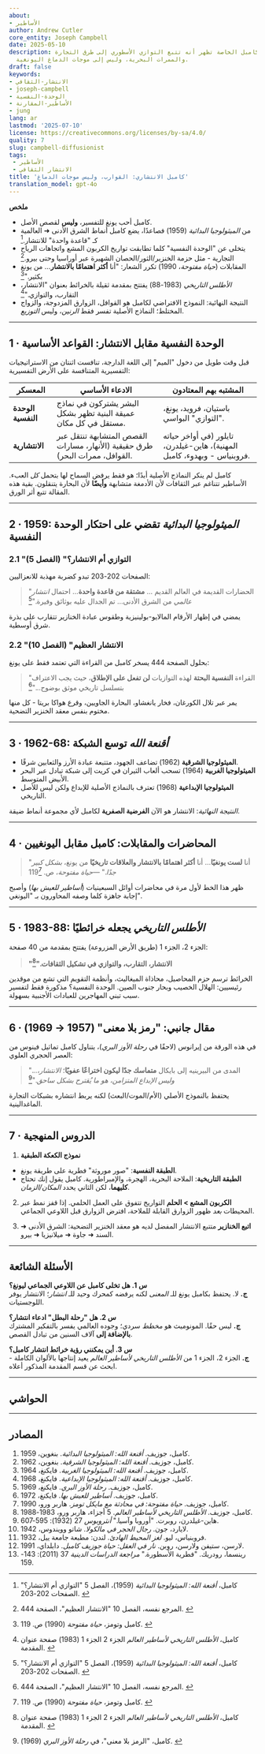 ```yaml
---
about:
- الأساطير
author: Andrew Cutler
core_entity: Joseph Campbell
date: 2025-05-10
description: كلمات جوزيف كامبل الخاصة تظهر أنه تتبع التوازي الأسطوري إلى طرق التجارة
  والممرات البحرية، وليس إلى موجات الدماغ اليونغية.
draft: false
keywords:
- الانتشار-الثقافي
- joseph-campbell
- الوحدة-النفسية
- الأساطير-المقارنة
- jung
lang: ar
lastmod: '2025-07-10'
license: https://creativecommons.org/licenses/by-sa/4.0/
quality: 7
slug: campbell-diffusionist
tags:
 - الأساطير
 - الانتشار الثقافي
title: 'كامبل الانتشاري: القوارب، وليس موجات الدماغ'
translation_model: gpt-4o
---
```


**ملخص**

- كامبل أحب يونغ للتفسير، **وليس** لقصص الأصل. 
- من *الميثولوجيا البدائية* (1959) فصاعدًا، يضع كامبل أنماط الشرق الأدنى ➜ العالمية كـ "قاعدة واحدة" للانتشار.[^1] 
- يتخلى عن "الوحدة النفسية" كلما تطابقت تواريخ الكربون المشع واتجاهات الرياح التجارية - مثل حزمة الخنزير/الثور/الحصان الشهيرة عبر أوراسيا وحتى بيرو.[^2] 
- المقابلات (*حياة مفتوحة*، 1990) تكرر الشعار: "أنا **أكثر اهتمامًا بالانتشار**... من يونغ بكثير."[^3] 
- *الأطلس التاريخي* (1983-88) يفتتح بمقدمة ثقيلة بالخرائط بعنوان "الانتشار، التقارب، والتوازي."[^4] 
- النتيجة النهائية: النموذج الافتراضي لكامبل هو القوافل، الزوارق المزدوجة، والزواج المختلط؛ النماذج الأصلية تفسر فقط *الرنين*، وليس *التوزيع*.

---

## 1 · الوحدة النفسية مقابل الانتشار: القواعد الأساسية

قبل وقت طويل من دخول "الميم" إلى اللغة الدارجة، تنافست اثنتان من الاستراتيجيات التفسيرية المتنافسة على الأرض التفسيرية:

| المعسكر | الادعاء الأساسي | المشتبه بهم المعتادون |
|---------|-----------------|-----------------------|
| **الوحدة النفسية** | البشر يشتركون في نماذج عميقة البنية تظهر بشكل مستقل في كل مكان. | باستيان، فرويد، يونغ، "التوازي" البواسي. |
| **الانتشارية** | القصص المتشابهة تنتقل عبر طرق حقيقية (الأنهار، مسارات القوافل، ممرات البحر). | تايلور (في أواخر حياته المهنية)، هاين-غيلدرن، فروبنياس - وبهدوء، كامبل. |

كامبل لم ينكر النماذج الأصلية أبدًا؛ هو فقط يرفض السماح لها بتحمل *كل* العبء. الأساطير تتناغم عبر الثقافات لأن الأدمغة متشابهة **وأيضًا** لأن البحارة يتنقلون. بقية هذه المقالة تتبع أثر الورق.

---

## 2 · 1959: *الميثولوجيا البدائية* تقضي على احتكار الوحدة النفسية

### 2.1 "التوازي أم الانتشار؟" (الفصل 5)

الصفحات 202-203 تبدو كضربة مهذبة للانعزاليين:

> "الحضارات القديمة في العالم القديم ... **مشتقة من قاعدة واحدة**... احتمال *انتشار عالمي* من الشرق الأدنى... تم الجدال عليه بوثائق وفيرة."[^1]

يمضي في إظهار الأرقام المالايو-بولينيزية وطقوس عبادة الخنازير تتقارب على بذرة شرق أوسطية.

### 2.2 "الانتشار العظيم" (الفصل 10)

بحلول الصفحة 444 يسخر كامبل من القراءة التي تعتمد فقط على يونغ:

> "القراءة **النفسية البحتة** لهذه التوازيات **لن تفعل على الإطلاق**، حيث يجب الاعتراف بتسلسل تاريخي موثق بوضوح..."[^2]

يمر عبر تلال الكورغان، فخار يانغشاو، البحارة الجاويين، وقرع هواكا بريتا - كل منها مختوم بنفس معقد الخنزير التضحية.

---

## 3 · 1962-68: *أقنعة الله* توسع الشبكة

- **الميثولوجيا الشرقية** (1962) تضاعف الجهود، متتبعة عبادة الأرز والثعابين شرقًا. 
- **الميثولوجيا الغربية** (1964) تسحب ألعاب الثيران في كريت إلى شبكة تبادل عبر البحر الأبيض المتوسط. 
- **الميثولوجيا الإبداعية** (1968) تعترف بالنماذج الأصلية للإبداع ولكن ليس للأصل التاريخي.

*النتيجة النهائية*: الانتشار هو الآن **الفرضية الصفرية** لكامبل لأي مجموعة أنماط ضيقة.

---

## 4 · المحاضرات والمقابلات: كامبل مقابل اليونغيين

> "أنا **لست يونغيًا**... أنا **أكثر اهتمامًا بالانتشار والعلاقات تاريخيًا** من يونغ، *بشكل كبير جدًا*." —*حياة مفتوحة*، ص. 119[^3]

ظهر هذا الخط لأول مرة في محاضرات أوائل السبعينيات (*أساطير للعيش بها*) وأصبح إجابة جاهزة كلما وصفه المحاورون بـ "اليونغي".

---

## 5 · 1983-88: *الأطلس التاريخي* يجعله خرائطيًا

الجزء 2، الجزء 1 (طريق الأرض المزروعة) يفتتح بمقدمة من 40 صفحة:

> **"الانتشار، التقارب، والتوازي في تشكيل الثقافات."**[^4]

الخرائط ترسم حزم المحاصيل، محاذاة الميغاليث، وأنظمة التقويم التي تشع من موقدين رئيسيين: الهلال الخصيب وبحار جنوب الصين. الوحدة النفسية؟ مذكورة فقط لتفسير سبب تبني المهاجرين للعبادات الأجنبية بسهولة.

---

## 6 · مقال جانبي: "رمز بلا معنى" (1957 → 1969)

في هذه الورقة من إيرانوس (لاحقًا في *رحلة الأوز البري*)، يتناول كامبل تماثيل فينوس من العصر الحجري العلوي:

> "...المدى من البيرينيه إلى بايكال **متماسك جدًا ليكون اختراعًا عفويًا**؛ *الانتشار، وليس الإبداع المتزامن، هو ما يُقترح بشكل ساحق*."[^5]

يحتفظ بالنموذج الأصلي (الأم/الموت/البعث) لكنه يربط انتشاره بشبكات التجارة الماغدالينية.

---

## 7 · الدروس المنهجية

1. **نموذج الكعكة الطبقية** 
 - **الطبقة النفسية**: "صور موروثة" فطرية على طريقة يونغ. 
 - **الطبقة التاريخية**: الملاحة البحرية، الهجرة، والإمبراطورية. 
 كامبل يقول إنك تحتاج **كليهما**، لكن الثاني يحدد *المكان/الزمان*.

2. **الكربون المشع > الحلم** 
 التواريخ تتفوق على العمل الحلمي. إذا قفز نمط عبر المحيطات *بعد* ظهور الزوارق القابلة للملاحة، افترض الزوارق قبل اللاوعي الجماعي.

3. **اتبع الخنازير** 
 متتبع الانتشار المفضل لديه هو معقد الخنزير التضحية: الشرق الأدنى ➜ السند ➜ جاوة ➜ ميلانيزيا ➜ بيرو.

---

## الأسئلة الشائعة <!-- يحتفظ بدعم مخطط FAQPage. إنتاج 2-5 أزواج من الأسئلة والأجوبة. -->

**س 1. هل تخلى كامبل عن اللاوعي الجماعي ليونغ؟**  
**ج.** لا. يحتفظ بكامبل يونغ للـ *المعنى* لكنه يرفضه كمحرك وحيد للـ *انتشار*؛ الانتشار يوفر اللوجستيات.

**س 2. هل "رحلة البطل" ادعاء انتشار؟**  
**ج.** ليس حقًا. المونوميث هو *مخطط* سردي؛ وجوده العالمي يفسر بالتفكير المشترك **بالإضافة إلى** آلاف السنين من تبادل القصص.

**س 3. أين يمكنني رؤية خرائط انتشار كامبل؟**  
**ج.** الجزء 2، الجزء 1 من *الأطلس التاريخي لأساطير العالم* يعيد إنتاجها بالألوان الكاملة - ابحث عن قسم المقدمة المذكور أعلاه.

---

## الحواشي

[^oai1]: [Maypoleofwisdom](https://maypoleofwisdom.com/wp-content/uploads/2021/01/themasksofgodprimitivemythologycampbell.pdf)
[^oai2]: [Miembrosadepac](https://www.miembrosadepac.org/wp-content/uploads/2015Copia/09/Rensma-Innateness-of-Myth.pdf)
[^oai3]: [Gapines](https://www.gapines.org/eg/opac/record/5528480)
[^oai4]: [Link](https://link.springer.com/10.1007/978-0-387-71802-6_93)
[^1]: كامبل، *أقنعة الله: الميثولوجيا البدائية* (1959)، الفصل 5 "التوازي أم الانتشار؟" الصفحات 202-203. [^oai1] 
[^2]: المرجع نفسه، الفصل 10 "الانتشار العظيم"، الصفحة 444. [^oai1] 
[^3]: كامبل وتومز، *حياة مفتوحة* (1990) ص. 119. [^oai2] 
[^4]: كامبل، *الأطلس التاريخي لأساطير العالم* الجزء 2 الجزء 1 (1983) صفحة عنوان المقدمة. [^oai3] 
[^5]: كامبل، "الرمز بلا معنى"، في *رحلة الأوز البري* (1969). [^oai4] 

---

## المصادر

1. كامبل، جوزيف. *أقنعة الله: الميثولوجيا البدائية*. بنغوين، 1959. 
2. كامبل، جوزيف. *أقنعة الله: الميثولوجيا الشرقية*. بنغوين، 1962. 
3. كامبل، جوزيف. *أقنعة الله: الميثولوجيا الغربية*. فايكنغ، 1964. 
4. كامبل، جوزيف. *أقنعة الله: الميثولوجيا الإبداعية*. فايكنغ، 1968. 
5. كامبل، جوزيف. *رحلة الأوز البري*. فايكنغ، 1969. 
6. كامبل، جوزيف. *أساطير للعيش بها*. فايكنغ، 1972. 
7. كامبل، جوزيف. *حياة مفتوحة: في محادثة مع مايكل تومز*. هاربر ورو، 1990. 
8. كامبل، جوزيف. *الأطلس التاريخي لأساطير العالم*. 5 أجزاء، هاربر ورو، 1983-1988. 
9. هاين-غيلدرن، روبرت. "أوروبا وآسيا." *أنثروبوس* 27 (1932): 595-607. 
10. لايارد، جون. *رجال الحجر في مالكولا*. شاتو وويندوس، 1942. 
11. فروبنياس، ليو. *لغز المحيط الهادئ*. لندن: مطبعة جامعة ييل، 1932. 
12. لارسن، ستيفن ولارسن، روبن. *نار في العقل: حياة جوزيف كامبل*. دابلداي، 1991. 
13. رينسما، رودريك. "فطرية الأسطورة." *مراجعة الدراسات الدينية* 37 (2011): 143-159.